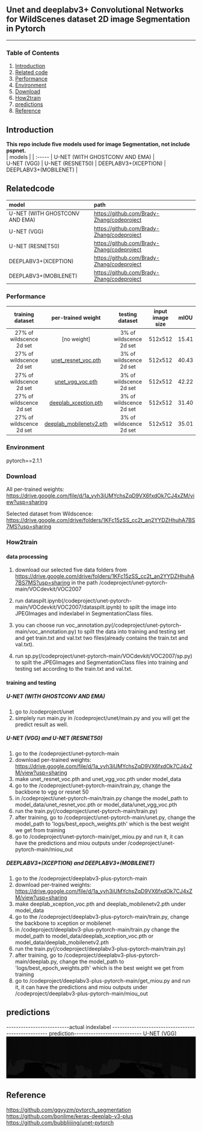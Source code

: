 ## Unet and deeplabv3+ Convolutional Networks for WildScenes dataset 2D image Segmentation in Pytorch
---
### Table of Contents
1. [Introduction](#Introduction)
2. [Related code](#Relatedcode)
3. [Performance](#Performance)
4. [Environment](#Environment)
5. [Download](#Download)
6. [How2train](#How2train)
7. [predictions](#predictions)
8. [Reference](#Reference)

## Introduction
**This repo include five models used for image Segmentation, not include pspnet.**  
| models |
| :----- |
U-NET (WITH GHOSTCONV AND EMA) |  
U-NET (VGG) |
U-NET (RESNET50) |
DEEPLABV3+(XCEPTION) |
DEEPLABV3+(MOBILENET) |

## Relatedcode
| model | path |
| :----- | :----- |
U-NET (WITH GHOSTCONV AND EMA) | https://github.com/Brady-Zhang/codeproject 
U-NET (VGG) | https://github.com/Brady-Zhang/codeproject
U-NET (RESNET50) | https://github.com/Brady-Zhang/codeproject
DEEPLABV3+(XCEPTION) | https://github.com/Brady-Zhang/codeproject
DEEPLABV3+(MOBILENET) | https://github.com/Brady-Zhang/codeproject

### Performance
| training dataset | per-trained weight | testing dataset | input image size | mIOU | 
| :-----: | :-----: | :------: | :------: | :------: | 
| 27% of wildscence 2d set | [no weight] | 3% of wildscence 2d set | 512x512| 15.41 | 
| 27% of wildscence 2d set | [unet_resnet_voc.pth](https://drive.google.com/file/d/1a_yvh3iUMYchsZqD9VX6fxdOk7CJ4xZM/view?usp=sharing) | 3% of wildscence 2d set | 512x512| 40.43 | 
| 27% of wildscence 2d set | [unet_vgg_voc.pth](https://drive.google.com/file/d/1a_yvh3iUMYchsZqD9VX6fxdOk7CJ4xZM/view?usp=sharing) | 3% of wildscence 2d set | 512x512| 42.22 | 
| 27% of wildscence 2d set | [deeplab_xception.pth](https://drive.google.com/file/d/1a_yvh3iUMYchsZqD9VX6fxdOk7CJ4xZM/view?usp=sharing) | 3% of wildscence 2d set | 512x512| 31.40 | 
| 27% of wildscence 2d set | [deeplab_mobilenetv2.pth](https://drive.google.com/file/d/1a_yvh3iUMYchsZqD9VX6fxdOk7CJ4xZM/view?usp=sharing) | 3% of wildscence 2d set | 512x512| 35.01 | 
### Environment
pytorch==2.1.1   
### Download
All per-trained weights: https://drive.google.com/file/d/1a_yvh3iUMYchsZqD9VX6fxdOk7CJ4xZM/view?usp=sharing

Selected dataset from Wildscence: https://drive.google.com/drive/folders/1KFc15zSS_cc2t_an2YYDZHhuhA7BS7MS?usp=sharing
### How2train
#### data processing
1. download our selected five data folders from https://drive.google.com/drive/folders/1KFc15zSS_cc2t_an2YYDZHhuhA7BS7MS?usp=sharing in the path /codeproject/unet-pytorch-main/VOCdevkit/VOC2007

2. run dataspilt.ipynb(/codeproject/unet-pytorch-main/VOCdevkit/VOC2007/dataspilt.ipynb) to spilt the image into JPEGImages and indexlabel in SegmentationClass files.

3. you can choose run voc_annotation.py(/codeproject/unet-pytorch-main/voc_annotation.py) to spilt the data into training and testing set and get train.txt and val.txt two files(already contains the train.txt and val.txt). 

4. run sp.py(/codeproject/unet-pytorch-main/VOCdevkit/VOC2007/sp.py) to spilt the JPEGImages and SegmentationClass files into training and testing set according to the train.txt and val.txt.

#### training and testing 
##### U-NET (WITH GHOSTCONV AND EMA)
1. go to /codeproject/unet
2. simplely run main.py in /codeproject/unet/main.py and you will get the predict result as well.

##### U-NET (VGG) and U-NET (RESNET50)
1. go to the /codeproject/unet-pytorch-main
2. download per-trained weights: https://drive.google.com/file/d/1a_yvh3iUMYchsZqD9VX6fxdOk7CJ4xZM/view?usp=sharing
3. make unet_resnet_voc.pth and unet_vgg_voc.pth under model_data
4. go to the /codeproject/unet-pytorch-main/train.py, change the backbone to vgg or resnet 50
5. in /codeproject/unet-pytorch-main/train.py  change the model_path to model_data/unet_resnet_voc.pth or model_data/unet_vgg_voc.pth
6. run the train.py(/codeproject/unet-pytorch-main/train.py)
7. after training, go to /codeproject/unet-pytorch-main/unet.py, change the model_path to 'logs/best_epoch_weights.pth' which is the best weight we get from training
8. go to /codeproject/unet-pytorch-main/get_miou.py and run it, it can have the predictions and miou outputs under /codeproject/unet-pytorch-main/miou_out

##### DEEPLABV3+(XCEPTION) and DEEPLABV3+(MOBILENET)
1. go to the /codeproject/deeplabv3-plus-pytorch-main
2. download per-trained weights: https://drive.google.com/file/d/1a_yvh3iUMYchsZqD9VX6fxdOk7CJ4xZM/view?usp=sharing
3. make deeplab_xception_voc.pth and deeplab_mobilenetv2.pth under model_data
4. go to the /codeproject/deeplabv3-plus-pytorch-main/train.py, change the backbone to xception or mobilenet
5. in /codeproject/deeplabv3-plus-pytorch-main/train.py  change the model_path to model_data/deeplab_xception_voc.pth or model_data/deeplab_mobilenetv2.pth
6. run the train.py(/codeproject/deeplabv3-plus-pytorch-main/train.py)
7. after training, go to /codeproject/deeplabv3-plus-pytorch-main/deeplab.py, change the model_path to 'logs/best_epoch_weights.pth' which is the best weight we get from training
8. go to /codeproject/deeplabv3-plus-pytorch-main/get_miou.py and run it, it can have the predictions and miou outputs under /codeproject/deeplabv3-plus-pytorch-main/miou_out


## predictions
--------------------------actual indexlabel --------------------------------------------------- prediction----------------------------
U-NET (VGG)
![trainvis](4981722578630_.pic.jpg)

## Reference
https://github.com/ggyyzm/pytorch_segmentation  
https://github.com/bonlime/keras-deeplab-v3-plus
https://github.com/bubbliiiing/unet-pytorch



















